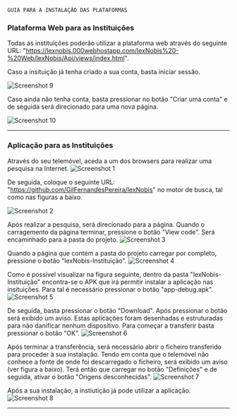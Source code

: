   	GUIA PARA A INSTALAÇÃO DAS PLATAFORMAS

### Plataforma Web para as Instituições

Todas as instituições poderão utilizar a plataforma web através do seguinte URL: "https://lexnobis.000webhostapp.com/lexNobis%20-%20Web/lexNobis/Api/views/index.html". 

Caso a insituição já tenha criado a sua conta, basta iniciar sessão.

![Screenshot 9](https://github.com/GilFernandesPereira/lexNobis/blob/master/Imagens/web-login.png)

Caso ainda não tenha conta, basta pressionar no botão "Criar uma conta" e de seguida será direcionado para uma nova página.

![Screenshot 10](https://github.com/GilFernandesPereira/lexNobis/blob/master/Imagens/web-%20criar%20conta.png)

---

### Aplicação para as Instituições

Através do seu telemóvel, aceda a um dos browsers para realizar uma pesquisa na Internet.
![Screenshot 1](https://github.com/GilFernandesPereira/lexNobis/blob/master/Imagens/browsers.png)

De seguida, coloque o seguinte URL: "https://github.com/GilFernandesPereira/lexNobis" no motor de busca, tal como nas figuras a baixo.

![Screenshot 2](https://github.com/GilFernandesPereira/lexNobis/blob/master/Imagens/Google%20e%20Motor%20de%20Busca.png)

Após realizar a pesquisa, será direcionado para a página. Quando o carragemento da página terminar, pressione o botão "View code". Será encaminhado para a pasta do projeto.
![Screenshot 3](https://github.com/GilFernandesPereira/lexNobis/blob/master/Imagens/homePage_Github.png)

Quando a página que contém a pasta do projeto carregar por completo, pressione o botão "lexNobis-Instituição".
![Screenshot 4](https://github.com/GilFernandesPereira/lexNobis/blob/master/Imagens/pastasGitHub_Instituicao.png)

Como é possível visualizar na figura seguinte, dentro da pasta "lexNobis-Instituição" encontra-se o APK que irá permitir instalar a aplicação nas insituições. Para tal é necessário pressionar o botão "app-debug.apk".
![Screenshot 5](https://github.com/GilFernandesPereira/lexNobis/blob/master/Imagens/InsidePastaGithub_Instituicao.png)

De seguida, basta pressionar o botão "Download". Após pressionar o botão será exibido um aviso. Estas aplicações foram desenhadas e estruturadas para não danificar nenhum dispositivo. Para começar a transferir basta pressionar o botão "OK".
![Screenshot 6](https://github.com/GilFernandesPereira/lexNobis/blob/master/Imagens/download%2Baviso_instituicao.png)

Após terminar a transferência, será necessário abrir o ficheiro transferido para proceder à sua instalação. Tendo em conta que o telemóvel não conhece a fonte de onde foi descarregado o ficheiro, será exibido um aviso (ver figura a baixo). Terá então que carregar no botão "Definições" e de seguida, ativar o botão "Origens desconhecidas".
![Screenshot 7](https://github.com/GilFernandesPereira/lexNobis/blob/master/Imagens/insituicao_instalacao_aviso.png)

Após a sua instalação, a instiutição já pode utilizar a aplicação.
![Screenshot 8](https://github.com/GilFernandesPereira/lexNobis/blob/master/Imagens/Apresenta%C3%A7%C3%A3o.png)

---
